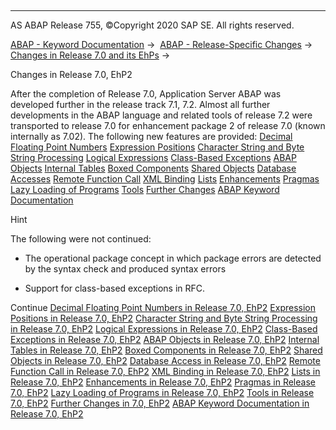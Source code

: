   

* * *

AS ABAP Release 755, ©Copyright 2020 SAP SE. All rights reserved.

[ABAP - Keyword Documentation](https://help.sap.com/doc/abapdocu_755_index_htm/7.55/en-US/abenabap.htm) →  [ABAP - Release-Specific Changes](https://help.sap.com/doc/abapdocu_755_index_htm/7.55/en-US/abennews.htm) →  [Changes in Release 7.0 and its EhPs](https://help.sap.com/doc/abapdocu_755_index_htm/7.55/en-US/abennews-70_ehps.htm) → 

Changes in Release 7.0, EhP2

After the completion of Release 7.0, Application Server ABAP was developed further in the release track 7.1, 7.2. Almost all further developments in the ABAP language and related tools of release 7.2 were transported to release 7.0 for enhancement package 2 of release 7.0 (known internally as 7.02). The following new features are provided:
[Decimal Floating Point Numbers](https://help.sap.com/doc/abapdocu_755_index_htm/7.55/en-US/abennews-71-decfloat.htm)
[Expression Positions](https://help.sap.com/doc/abapdocu_755_index_htm/7.55/en-US/abennews-71-expressions.htm)
[Character String and Byte String Processing](https://help.sap.com/doc/abapdocu_755_index_htm/7.55/en-US/abennews-71-string_processing.htm)
[Logical Expressions](https://help.sap.com/doc/abapdocu_755_index_htm/7.55/en-US/abennews-71-logical_expressions.htm)
[Class-Based Exceptions](https://help.sap.com/doc/abapdocu_755_index_htm/7.55/en-US/abennews-71-exceptions.htm)
[ABAP Objects](https://help.sap.com/doc/abapdocu_755_index_htm/7.55/en-US/abennews-71-abap-objects.htm)
[Internal Tables](https://help.sap.com/doc/abapdocu_755_index_htm/7.55/en-US/abennews-71-itab.htm)
[Boxed Components](https://help.sap.com/doc/abapdocu_755_index_htm/7.55/en-US/abennews-71-boxed_components.htm)
[Shared Objects](https://help.sap.com/doc/abapdocu_755_index_htm/7.55/en-US/abennews-71-shared_objects.htm)
[Database Accesses](https://help.sap.com/doc/abapdocu_755_index_htm/7.55/en-US/abennews-71-sql.htm)
[Remote Function Call](https://help.sap.com/doc/abapdocu_755_index_htm/7.55/en-US/abennews-71-rfc.htm)
[XML Binding](https://help.sap.com/doc/abapdocu_755_index_htm/7.55/en-US/abennews-71-xml.htm)
[Lists](https://help.sap.com/doc/abapdocu_755_index_htm/7.55/en-US/abennews-71-lists.htm)
[Enhancements](https://help.sap.com/doc/abapdocu_755_index_htm/7.55/en-US/abennews-71-enhancements.htm)
[Pragmas](https://help.sap.com/doc/abapdocu_755_index_htm/7.55/en-US/abennews-71-pragmas.htm)
[Lazy Loading of Programs](https://help.sap.com/doc/abapdocu_755_index_htm/7.55/en-US/abennews-71-program_load.htm)
[Tools](https://help.sap.com/doc/abapdocu_755_index_htm/7.55/en-US/abennews-710-tools.htm)
[Further Changes](https://help.sap.com/doc/abapdocu_755_index_htm/7.55/en-US/abennews-710-others.htm)
[ABAP Keyword Documentation](https://help.sap.com/doc/abapdocu_755_index_htm/7.55/en-US/abennews-71-docu.htm)

Hint

The following were not continued:

-   The operational package concept in which package errors are detected by the syntax check and produced syntax errors

-   Support for class-based exceptions in RFC.

Continue
[Decimal Floating Point Numbers in Release 7.0, EhP2](https://help.sap.com/doc/abapdocu_755_index_htm/7.55/en-US/abennews-71-decfloat.htm)
[Expression Positions in Release 7.0, EhP2](https://help.sap.com/doc/abapdocu_755_index_htm/7.55/en-US/abennews-71-expressions.htm)
[Character String and Byte String Processing in Release 7.0, EhP2](https://help.sap.com/doc/abapdocu_755_index_htm/7.55/en-US/abennews-71-string_processing.htm)
[Logical Expressions in Release 7.0, EhP2](https://help.sap.com/doc/abapdocu_755_index_htm/7.55/en-US/abennews-71-logical_expressions.htm)
[Class-Based Exceptions in Release 7.0, EhP2](https://help.sap.com/doc/abapdocu_755_index_htm/7.55/en-US/abennews-71-exceptions.htm)
[ABAP Objects in Release 7.0, EhP2](https://help.sap.com/doc/abapdocu_755_index_htm/7.55/en-US/abennews-71-abap-objects.htm)
[Internal Tables in Release 7.0, EhP2](https://help.sap.com/doc/abapdocu_755_index_htm/7.55/en-US/abennews-71-itab.htm)
[Boxed Components in Release 7.0, EhP2](https://help.sap.com/doc/abapdocu_755_index_htm/7.55/en-US/abennews-71-boxed_components.htm)
[Shared Objects in Release 7.0, EhP2](https://help.sap.com/doc/abapdocu_755_index_htm/7.55/en-US/abennews-71-shared_objects.htm)
[Database Access in Release 7.0, EhP2](https://help.sap.com/doc/abapdocu_755_index_htm/7.55/en-US/abennews-71-sql.htm)
[Remote Function Call in Release 7.0, EhP2](https://help.sap.com/doc/abapdocu_755_index_htm/7.55/en-US/abennews-71-rfc.htm)
[XML Binding in Release 7.0, EhP2](https://help.sap.com/doc/abapdocu_755_index_htm/7.55/en-US/abennews-71-xml.htm)
[Lists in Release 7.0, EhP2](https://help.sap.com/doc/abapdocu_755_index_htm/7.55/en-US/abennews-71-lists.htm)
[Enhancements in Release 7.0, EhP2](https://help.sap.com/doc/abapdocu_755_index_htm/7.55/en-US/abennews-71-enhancements.htm)
[Pragmas in Release 7.0, EhP2](https://help.sap.com/doc/abapdocu_755_index_htm/7.55/en-US/abennews-71-pragmas.htm)
[Lazy Loading of Programs in Release 7.0, EhP2](https://help.sap.com/doc/abapdocu_755_index_htm/7.55/en-US/abennews-71-program_load.htm)
[Tools in Release 7.0, EhP2](https://help.sap.com/doc/abapdocu_755_index_htm/7.55/en-US/abennews-710-tools.htm)
[Further Changes in 7.0, EhP2](https://help.sap.com/doc/abapdocu_755_index_htm/7.55/en-US/abennews-710-others.htm)
[ABAP Keyword Documentation in Release 7.0, EhP2](https://help.sap.com/doc/abapdocu_755_index_htm/7.55/en-US/abennews-71-docu.htm)